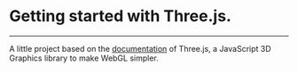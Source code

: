 # Getting started with Three.js.
---
A little project based on the [documentation](http://threejs.org/docs/index.html#Manual/Introduction/Creating_a_scene) of Three.js, a JavaScript 3D Graphics library to make WebGL simpler. 
